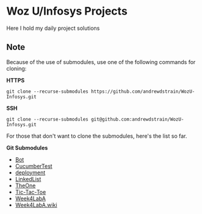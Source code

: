 # Woz U/Infosys Projects

Here I hold my daily project solutions

## Note

Because of the use of submodules, use one of the following commands for cloning:

__HTTPS__

```
git clone --recurse-submodules https://github.com/andrewdstrain/WozU-Infosys.git
```

__SSH__

```
git clone --recurse-submodules git@github.com:andrewdstrain/WozU-Infosys.git
```

For those that don't want to clone the submodules, here's the list so far.

__Git Submodules__
- [Bot](https://github.com/andrewdstrain/Bot)
- [CucumberTest](https://github.com/LionelBeato/CucumberTest)
- [deployment](https://github.com/andrewdstrain/deployment)
- [LinkedList](https://github.com/andrewdstrain/LinkedList)
- [TheOne](https://github.com/andrewdstrain/theone)
- [Tic-Tac-Toe](https://github.com/andrewdstrain/Tic-Tac-Toe)
- [Week4LabA](https://github.com/JoshuaJVB/Week4LabA)
- [Week4LabA.wiki](https://github.com/JoshuaJVB/Week4LabA/wiki)
